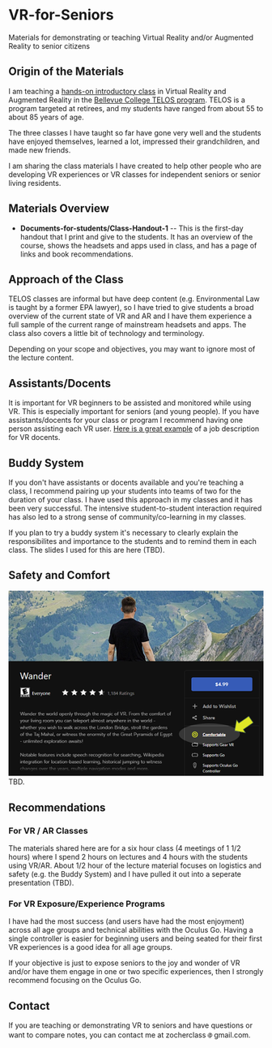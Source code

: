 # VR-for-Seniors

Materials for demonstrating or teaching Virtual Reality and/or Augmented Reality to senior citizens


## Origin of the Materials
I am teaching a [hands-on introductory class](https://www.campusce.net/bc/course/course.aspx?C=15333&pc=1998&mc=&sc=) in Virtual Reality and Augmented Reality in the [Bellevue College TELOS program](https://www.bellevuecollege.edu/ce/retiree-programs/). TELOS is a program targeted at retirees, and my students have ranged from about 55 to about 85 years of age.

The three classes I have taught so far have gone very well and the students have enjoyed themselves, learned a lot, impressed their grandchildren, and made new friends.

I am sharing the class materials I have created to help other people who are developing VR experiences or VR classes for independent seniors or senior living residents.

## Materials Overview
  * **Documents-for-students/Class-Handout-1** -- This is the first-day handout that I print and give to the students. It has an overview of the course, shows the headsets and apps used in class, and has a page of links and book recommendations.
## Approach of the Class
TELOS classes are informal but have deep content (e.g. Environmental Law is taught by a former EPA lawyer), so I have tried to give students a broad overview of the current state of VR and AR and I have them experience a full sample of the current range of mainstream headsets and apps. The class also covers a little bit of technology and terminology.

Depending on your scope and objectives, you may want to ignore most of the lecture content.
## Assistants/Docents
It is important for VR beginners to be assisted and monitored while using VR. This is especially important for seniors (and young people). If you have assistants/docents for your class or program I recommend having one person assisting each VR user. [Here is a great example](https://www.siff.net/Documents/HR/2018/HR_VolunteerVRDocent_2018.pdf) of a job description for VR docents.
## Buddy System
If you don't have assistants or docents available and you're teaching a class, I recommend pairing up your students into teams of two for the duration of your class. I have used this approach in my classes and it has been very successful. The intensive student-to-student interaction required has also led to a strong sense of community/co-learning in my classes.

If you plan to try a buddy system it's necessary to clearly explain the responsibilites and importance to the students and to remind them in each class. The slides I used for this are here (TBD).



## Safety and Comfort 
![Oculus store product page with Comfortable rating highlighted](Images/comfortable-rating.png)
TBD.


## Recommendations
### For VR / AR Classes
The materials shared here are for a six hour class (4 meetings of 1 1/2 hours) where I spend 2 hours on lectures and 4 hours with the students using VR/AR. About 1/2 hour of the lecture material focuses on logistics and safety (e.g. the Buddy System) and I have pulled it out into a seperate presentation (TBD).

### For VR Exposure/Experience Programs
I have had the most success (and users have had the most enjoyment) across all age groups and technical abilities with the Oculus Go. Having a single controller is easier for beginning users and being seated for their first VR experiences is a good idea for all age groups.

If your objective is just to expose seniors to the joy and wonder of VR and/or have them engage in one or two specific experiences, then I strongly recommend focusing on the Oculus Go.

## Contact
If you are teaching or demonstrating VR to seniors and have questions or want to compare notes, you can contact me at zocherclass![at sign](Images/at-sign.png)gmail.com.